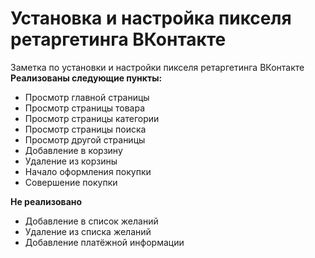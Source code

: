 # Установка и настройка пикселя ретаргетинга ВКонтакте
Заметка по установки и настройки пикселя ретаргетинга ВКонтакте
**Реализованы следующие пункты:**
* Просмотр главной страницы	
* Просмотр страницы товара	
* Просмотр страницы категории	
* Просмотр страницы поиска	
* Просмотр другой страницы
* Добавление в корзину	
* Удаление из корзины	
* Начало оформления покупки
* Совершение покупки	
	
**Не реализовано**
* Добавление в список желаний
* Удаление из списка желаний
* Добавление платёжной информации
